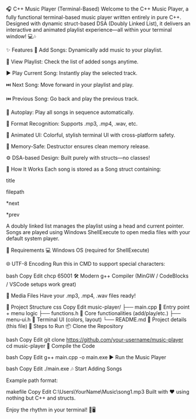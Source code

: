 🎧 C++ Music Player (Terminal-Based)
Welcome to the C++ Music Player, a fully functional terminal-based music player written entirely in pure C++. Designed with dynamic struct-based DSA (Doubly Linked List), it delivers an interactive and animated playlist experience—all within your terminal window! 💻🎶

✨ Features
🎵 Add Songs: Dynamically add music to your playlist.

📄 View Playlist: Check the list of added songs anytime.

▶️ Play Current Song: Instantly play the selected track.

⏭️ Next Song: Move forward in your playlist and play.

⏮️ Previous Song: Go back and play the previous track.

🔁 Autoplay: Play all songs in sequence automatically.

🧠 Format Recognition: Supports .mp3, .mp4, .wav, etc.

🎨 Animated UI: Colorful, stylish terminal UI with cross-platform safety.

🧹 Memory-Safe: Destructor ensures clean memory release.

⚙️ DSA-based Design: Built purely with structs—no classes!

🧠 How It Works
Each song is stored as a Song struct containing:

title

filepath

*next

*prev

A doubly linked list manages the playlist using a head and current pointer. Songs are played using Windows ShellExecute to open media files with your default system player.

🔧 Requirements
💻 Windows OS (required for ShellExecute)

🌐 UTF-8 Encoding
Run this in CMD to support special characters:

bash
Copy
Edit
chcp 65001
🛠️ Modern g++ Compiler
(MinGW / CodeBlocks / VSCode setups work great)

🎼 Media Files
Have your .mp3, .mp4, .wav files ready!

📁 Project Structure
css
Copy
Edit
music-player/
├── main.cpp         🎯 Entry point + menu logic
├── functions.h      🔧 Core functionalities (add/play/etc.)
├── menu-ui.h        🎨 Terminal UI (colors, layout)
└── README.md        📘 Project details (this file)
🚀 Steps to Run
📦 Clone the Repository

bash
Copy
Edit
git clone https://github.com/your-username/music-player
cd music-player
🧪 Compile the Code

bash
Copy
Edit
g++ main.cpp -o main.exe
▶️ Run the Music Player

bash
Copy
Edit
./main.exe
🎶 Start Adding Songs

Example path format:

makefile
Copy
Edit
C:\\Users\\YourName\\Music\\song1.mp3
Built with ❤️ using nothing but C++ and structs.

Enjoy the rhythm in your terminal! 🎼🖥️
